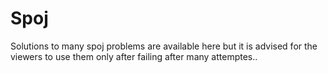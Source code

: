 Spoj
====

Solutions to many spoj problems are available here but it is advised for the viewers to use them only after failing after many attemptes..
